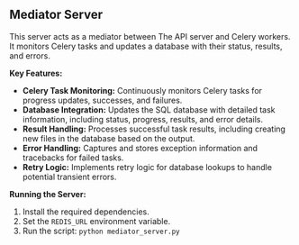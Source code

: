 ## Mediator Server

This server acts as a mediator between The API server and Celery workers. It monitors Celery tasks and updates a database with their status, results, and errors.

**Key Features:**

* **Celery Task Monitoring:** Continuously monitors Celery tasks for progress updates, successes, and failures.
* **Database Integration:**  Updates the SQL database with detailed task information, including status, progress, results, and error details.
* **Result Handling:**  Processes successful task results, including creating new files in the database based on the output.
* **Error Handling:**  Captures and stores exception information and tracebacks for failed tasks.
* **Retry Logic:**  Implements retry logic for database lookups to handle potential transient errors.

**Running the Server:**

1.  Install the required dependencies.
2.  Set the `REDIS_URL` environment variable.
3.  Run the script: `python mediator_server.py`
